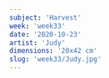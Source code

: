 ```yaml
---
subject: 'Harvest'
week: 'week33'
date: '2020-10-23'
artist: 'Judy'
dimensions: '20x42 cm'
slug: 'week33/Judy.jpg'
---
```

